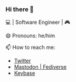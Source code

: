 ### Hi there 👋

<!--
**pwelch/pwelch** is a ✨ _special_ ✨ repository because its `README.md` (this file) appears on your GitHub profile.

Here are some ideas to get you started:

- 🔭 I’m currently working on ...
- 🌱 I’m currently learning ...
- 👯 I’m looking to collaborate on ...
- 🤔 I’m looking for help with ...
- 💬 Ask me about ...
- 📫 How to reach me: ...
- 😄 Pronouns: ...
- ⚡ Fun fact: ...
-->

💻 | Software Engineer | 🎮

😄 Pronouns: he/him

📫 How to reach me:

- [Twitter](https://twitter.com/pwelch)
- [Mastodon | Fediverse](https://mastodon.social/@pwelch)
- [Keybase](https://keybase.io/pwelch)
